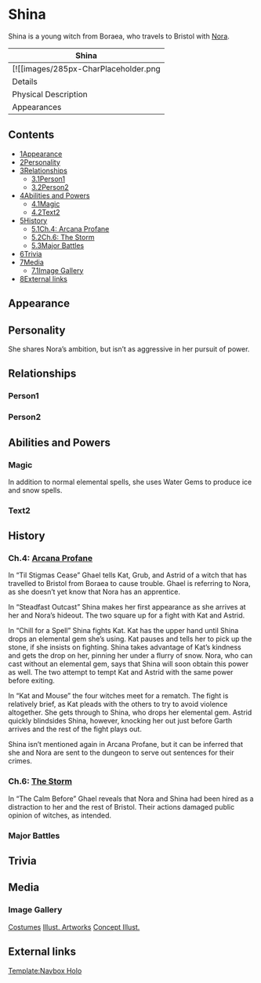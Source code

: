 # Shina

Shina is a young witch from Boraea, who travels to Bristol with [Nora](/wiki/Nora "Nora").

| Shina |
| --- |
| [![[images/285px-CharPlaceholder.png|Image]]](/wiki/File:CharPlaceholder.png) |
| Details |
| Physical Description |
| Appearances |

## Contents

- [1Appearance](#Appearance)
- [2Personality](#Personality)
- [3Relationships](#Relationships)
  - [3.1Person1](#Person1)
  - [3.2Person2](#Person2)
- [4Abilities and Powers](#Abilities_and_Powers)
  - [4.1Magic](#Magic)
  - [4.2Text2](#Text2)
- [5History](#History)
  - [5.1Ch.4: Arcana Profane](#Ch.4:_Arcana_Profane)
  - [5.2Ch.6: The Storm](#Ch.6:_The_Storm)
  - [5.3Major Battles](#Major_Battles)
- [6Trivia](#Trivia)
- [7Media](#Media)
  - [7.1Image Gallery](#Image_Gallery)
- [8External links](#External_links)

## Appearance

## Personality

She shares Nora’s ambition, but isn’t as aggressive in her pursuit of power.

## Relationships

### Person1

### Person2

## Abilities and Powers

### Magic

In addition to normal elemental spells, she uses Water Gems to produce ice and snow spells.

### Text2

## History

### Ch.4: [Arcana Profane](/wiki/Arcana_Profane "Arcana Profane")

In “Til Stigmas Cease” Ghael tells Kat, Grub, and Astrid of a witch that has travelled to Bristol from Boraea to cause trouble. Ghael is referring to Nora, as she doesn’t yet know that Nora has an apprentice.

In “Steadfast Outcast” Shina makes her first appearance as she arrives at her and Nora’s hideout. The two square up for a fight with Kat and Astrid.

In “Chill for a Spell” Shina fights Kat. Kat has the upper hand until Shina drops an elemental gem she’s using. Kat pauses and tells her to pick up the stone, if she insists on fighting. Shina takes advantage of Kat’s kindness and gets the drop on her, pinning her under a flurry of snow. Nora, who can cast without an elemental gem, says that Shina will soon obtain this power as well. The two attempt to tempt Kat and Astrid with the same power before exiting.

In “Kat and Mouse” the four witches meet for a rematch. The fight is relatively brief, as Kat pleads with the others to try to avoid violence altogether. She gets through to Shina, who drops her elemental gem. Astrid quickly blindsides Shina, however, knocking her out just before Garth arrives and the rest of the fight plays out.

Shina isn’t mentioned again in Arcana Profane, but it can be inferred that she and Nora are sent to the dungeon to serve out sentences for their crimes.

### Ch.6: [The Storm](/wiki/The_Storm "The Storm")

In “The Calm Before” Ghael reveals that Nora and Shina had been hired as a distraction to her and the rest of Bristol. Their actions damaged public opinion of witches, as intended.

### Major Battles

## Trivia

## Media

### Image Gallery

[Costumes](#tabber-tabpanel-Costumes-0) [Illust. Artworks](#tabber-tabpanel-Illust._Artworks-0) [Concept Illust.](#tabber-tabpanel-Concept_Illust.-0)

## External links

[Template:Navbox Holo](/wiki/Template:Navbox_Holo?action=edit&redlink=1 "Template:Navbox Holo (page does not exist)")
